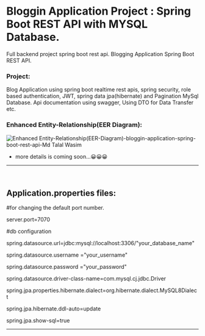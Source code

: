 # Bloggin Application Project : Spring Boot REST API with MYSQL Database.
Full backend project spring boot rest api. Blogging Application Spring Boot REST API.

<h3>Project:</h3> Blog Application using spring boot realtime rest apis, spring security, role based authentication, JWT, spring data jpa(hibernate) and Pagination MySql Database. Api documentation using swagger, Using DTO for Data Transfer etc.


### Enhanced Entity-Relationship(EER Diagram):


<!--![blogging-application-spring-boot-EER Diagram-Md Talal Wasim-Enhanced Entity-Relationship](https://github.com/mdtalalwasim/blog-application-spring-boot-rest-api/assets/91146041/b810f354-4a21-41ee-9182-dda7055fb4a1)-->



![Enhanced Entity-Relationship(EER-Diagram)-bloggin-application-spring-boot-rest-api-Md Talal Wasim](https://github.com/mdtalalwasim/blog-application-spring-boot-rest-api/assets/91146041/85d1199f-5703-448c-a72e-80fe7a9bc1f5)




- more details is coming soon...😀😀😀



<hr>
<br>

## Application.properties files:

#for changing the default port number.

server.port=7070

#db configuration

spring.datasource.url=jdbc:mysql://localhost:3306/"your_database_name"

spring.datasource.username ="your_username"

spring.datasource.password ="your_password"

spring.datasource.driver-class-name=com.mysql.cj.jdbc.Driver

spring.jpa.properties.hibernate.dialect=org.hibernate.dialect.MySQL8Dialect

spring.jpa.hibernate.ddl-auto=update

spring.jpa.show-sql=true

<hr>

